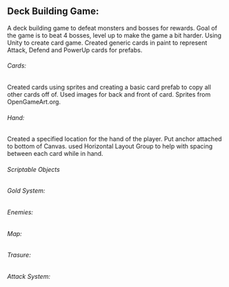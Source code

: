 <h2>Deck Building Game:</h2>

A deck building game to defeat monsters and bosses for rewards. Goal of the game is to beat 4 bosses, level up to make the game a bit harder. Using Unity to create card game. Created generic cards in paint to represent Attack, Defend and PowerUp cards for prefabs.


<h6>Cards:</h6>  Created cards using sprites and creating a basic card prefab to copy all other cards off of. Used images for back and front of card.  Sprites from OpenGameArt.org.<br>
<h6>Hand:</h6> Created a specified location for the hand of the player.  Put anchor attached to bottom of Canvas.  used Horizontal Layout Group to help with spacing between each card while in hand. <br>


<h6>Scriptable Objects</h6>

<h6>Gold System:</h6>

<h6>Enemies:</h6>

<h6>Map:</h6>

<h6>Trasure:</h6>

<h6>Attack System:</h6>
